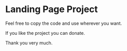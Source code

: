 # Landing Page Project
Feel free to copy the code and use wherever you want.

If you like the project you can donate.

Thank you very much.
